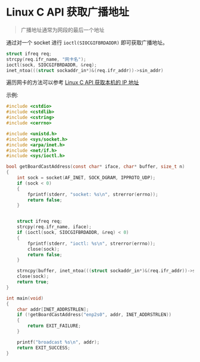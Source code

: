 # Linux C API 获取广播地址

> 广播地址通常为网段的最后一个地址

通过对一个 socket 进行 `ioctl(SIOCGIFBRDADDR)` 即可获取广播地址。

```C
struct ifreq req;
strcpy(req.ifr_name, "网卡名");
ioctl(sock, SIOCGIFBRDADDR, &req);
inet_ntoa(((struct sockaddr_in*)&(req.ifr_addr))->sin_addr)
```

遍历网卡的方法可以参考 [Linux C API 获取本机的 IP 地址](https://gist.github.com/hubenchang0515/c690755e1b310f9d20216dfe779f5f66)

示例:
```C
#include <cstdio>
#include <cstdlib>
#include <cstring>
#include <cerrno>

#include <unistd.h>
#include <sys/socket.h>
#include <arpa/inet.h>
#include <net/if.h>
#include <sys/ioctl.h>

bool getBoardCastAddress(const char* iface, char* buffer, size_t n)
{
    int sock = socket(AF_INET, SOCK_DGRAM, IPPROTO_UDP);
    if (sock < 0)
    {
        fprintf(stderr, "socket: %s\n", strerror(errno));
        return false;
    }


    struct ifreq req;
    strcpy(req.ifr_name, iface);
    if (ioctl(sock, SIOCGIFBRDADDR, &req) < 0)
    {
        fprintf(stderr, "ioctl: %s\n", strerror(errno));
        close(sock);
        return false;
    }

    strncpy(buffer, inet_ntoa(((struct sockaddr_in*)&(req.ifr_addr))->sin_addr), n);
    close(sock);
    return true;
}

int main(void)
{
    char addr[INET_ADDRSTRLEN];
    if (!getBoardCastAddress("enp2s0", addr, INET_ADDRSTRLEN))
    {
        return EXIT_FAILURE;
    }

    printf("broadcast %s\n", addr);
    return EXIT_SUCCESS;
}
```